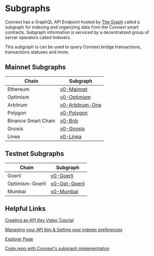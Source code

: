 # Subgraphs

Connext has a GraphQL API Endpoint hosted by [The Graph](https://thegraph.com/docs/about/introduction#what-the-graph-is) called a subgraph for indexing and organizing data from the Connext smart contracts. Subgraph information is serviced by a decentralized group of server operators called Indexers.

This subgraph is can be used to query Connext bridge transactions, transactions statuses and more.

## Mainnet Subgraphs

| Chain               | Subgraph                                                                                               |
| ------------------- | ------------------------------------------------------------------------------------------------------ |
| Ethereum            | [v0-Mainnet](https://thegraph.com/hosted-service/subgraph/connext/amarok-runtime-v0-mainnet)           |
| Optimism            | [v0-Optimism](https://thegraph.com/hosted-service/subgraph/connext/amarok-runtime-v0-optimism)         |
| Arbitrum            | [v0-Arbitrum-One](https://thegraph.com/hosted-service/subgraph/connext/amarok-runtime-v0-arbitrum-one) |
| Polygon             | [v0-Polygon](https://thegraph.com/hosted-service/subgraph/connext/amarok-runtime-v0-polygon)           |
| Binance Smart Chain | [v0-Bnb](https://thegraph.com/hosted-service/subgraph/connext/amarok-runtime-v0-bnb)                   |
| Gnosis              | [v0-Gnosis](https://thegraph.com/hosted-service/subgraph/connext/amarok-runtime-v0-gnosis)             |
| Linea               | [v0-Linea](https://connext.bwarelabs.com/subgraphs/name/connext/amarok-runtime-v0-linea)               |

## Testnet Subgraphs

| Chain           | Subgraph                                                                                           |
| --------------- | -------------------------------------------------------------------------------------------------- |
| Goerli          | [v0-Goerli](https://thegraph.com/hosted-service/subgraph/connext/nxtp-amarok-runtime-v0-goerli)    |
| Optimism-Goerli | [v0-Opt-Goerli](https://thegraph.com/hosted-service/subgraph/connext/amarok-runtime-v0-opt-goerli) |
| Mumbai          | [v0-Mumbai](https://thegraph.com/hosted-service/subgraph/connext/nxtp-amarok-runtime-v0-mumbai)    |

## Helpful Links

[Creating an API Key Video Tutorial](https://www.youtube.com/watch?v=UrfIpm-Vlgs)

[Managing your API Key & Setting your indexer preferences](https://thegraph.com/docs/en/studio/managing-api-keys/)

[Explorer Page](https://thegraph.com/explorer/subgraph?id=DfD1tZSmDtjCGC2LeYEQbVzj9j8kNqKAQEsYL27Vg6Sw\&view=Playground)

[Code repo with Connext's subgraph implementation](https://github.com/connext/monorepo/tree/56a166f3ecb50cc10356dd96c257e2e4d47f29e3/packages/deployments/subgraph/src/amarok-runtime-v0)
